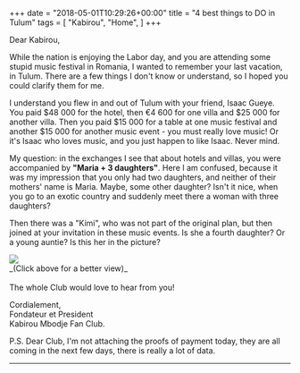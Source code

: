 +++
date = "2018-05-01T10:29:26+00:00"
title = "4 best things to DO in Tulum"
tags = [
    "Kabirou",
    "Home",
]
+++

Dear Kabirou,

While the nation is enjoying the Labor day, and you are attending some stupid music festival in Romania, I wanted to remember your last vacation, in Tulum. There are a few things I don't know or understand, so I hoped you could clarify them for me.
<!--more-->

I understand you flew in and out of Tulum with your friend, Isaac Gueye. You paid $48 000 for the hotel, then €4 600 for one villa and $25 000 for another villa. Then you paid $15 000 for a table at one music festival and another $15 000 for another music event - you must really love music! Or it's Isaac who loves music, and you just happen to like Isaac. Never mind.

My question: in the exchanges I see that about hotels and villas, you were accompanied by **"Maria + 3 daughters"**. Here I am confused, because it was my impression that you only had two daughters, and neither of their mothers' name is Maria. Maybe, some other daughter? Isn't it nice, when you go to an exotic country and suddenly meet there a woman with three daughters?

Then there was a "Kimi", who was not part of the original plan, but then joined at your invitation in these music events. Is she a fourth daughter? Or a young auntie? Is this her in the picture?
<div class="container" style="width:auto">
  <a target="blank" href="https://res.cloudinary.com/vincentstradic/image/upload/v1524675423/post12/kimi.jpg">
    <img src="https://res.cloudinary.com/vincentstradic/image/upload/v1524676248/post12/kimiphoto.jpg" style="max-width:100%">
  </a>
</div>
_(Click above for a better view)_
<br></br>
The whole Club would love to hear from you!

Cordialement,<br/>
Fondateur et President<br/>
Kabirou Mbodje Fan Club.


P.S. Dear Club, I'm not attaching the proofs of payment today, they are all coming in the next few days, there is really a lot of data.

<hr>
